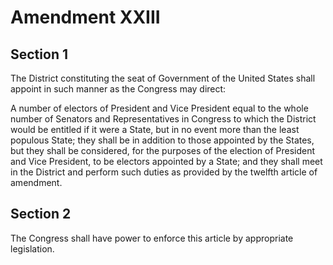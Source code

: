 # Amendment XXIII


## Section 1


The District constituting the seat of Government of the United States shall appoint in such manner as the Congress may direct:


A number of electors of President and Vice President equal to the whole number of Senators and Representatives in Congress to which the District would be entitled if it were a State, but in no event more than the least populous State; they shall be in addition to those appointed by the States, but they shall be considered, for the purposes of the election of President and Vice President, to be electors appointed by a State; and they shall meet in the District and perform such duties as provided by the twelfth article of amendment.


## Section 2


The Congress shall have power to enforce this article by appropriate legislation.

